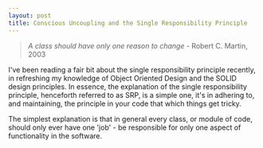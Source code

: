 ```yaml
---
layout: post
title: Conscious Uncoupling and the Single Responsibility Principle
---
```


> *A class should have only one reason to change* - Robert C. Martin, 2003

I've been reading a fair bit about the single responsibility principle recently, in refreshing my knowledge of Object Oriented Design and the SOLID design principles. In essence, the explanation of the single responsibility principle, henceforth referred to as SRP, is a simple one, it's in adhering to, and maintaining, the principle in your code that which things get tricky.

The simplest explanation is that in general every class, or module of code, should only ever have one 'job' - be responsible for only one aspect of functionality in the software.

